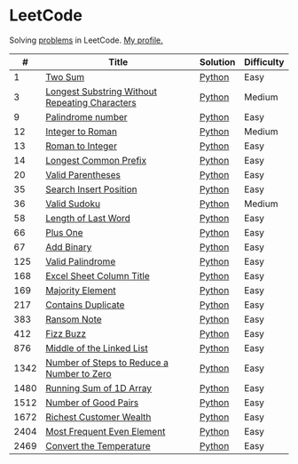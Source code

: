 # LeetCode

Solving [problems](https://leetcode.com/problemset/all/) in LeetCode. [My profile.](https://leetcode.com/lesskop/)

| #    | Title                                                                                                                          | Solution                                             | Difficulty |
|------|--------------------------------------------------------------------------------------------------------------------------------|------------------------------------------------------|------------|
| 1    | [Two Sum](https://leetcode.com/problems/two-sum/)                                                                              | [Python](python/1_two_sum.py)                        | Easy       |
| 3    | [Longest Substring Without Repeating Characters](https://leetcode.com/problems/longest-substring-without-repeating-characters/) | [Python](python/3_longest_substring_wo_repeating.py) | Medium     |                                                                                                              |
| 9    | [Palindrome number](https://leetcode.com/problems/palindrome-number/)                                                          | [Python](python/9_palindrome_number.py)              | Easy       |
| 12   | [Integer to Roman](https://leetcode.com/problems/integer-to-roman/)                                                            | [Python](python/12_integer_to_roman.py)              | Medium     |
| 13   | [Roman to Integer](https://leetcode.com/problems/roman-to-integer/)                                                            | [Python](python/13_roman_to_integer.py)              | Easy       |
| 14   | [Longest Common Prefix](https://leetcode.com/problems/longest-common-prefix/)                                                  | [Python](python/14_longest_common_prefix.py)         | Easy       |
| 20   | [Valid Parentheses](https://leetcode.com/problems/valid-parentheses/)                                                          | [Python](python/20_valid_parentheses.py)             | Easy       |
| 35   | [Search Insert Position](https://leetcode.com/problems/search-insert-position/)                                                | [Python](python/35_search_insert_position.py)        | Easy       |
| 36   | [Valid Sudoku](https://leetcode.com/problems/sudoku-solver/)                                                                   | [Python](python/36_valid_sudoku.py)                  | Medium     |
| 58   | [Length of Last Word](https://leetcode.com/problems/length-of-last-word/)                                                      | [Python](python/58_length_of_last_word.py)           | Easy       |
| 66   | [Plus One](https://leetcode.com/problems/plus-one/)                                                                            | [Python](python/66_plus_one.py)                      | Easy       | 
| 67   | [Add Binary](https://leetcode.com/problems/add-binary/)                                                                        | [Python](python/67_add_binary.py)                    | Easy       |
| 125  | [Valid Palindrome](https://leetcode.com/problems/valid-palindrome/)                                                            | [Python](python/125_valid_palindrome.py)             | Easy       |
| 168  | [Excel Sheet Column Title](https://leetcode.com/problems/excel-sheet-column-title/)                                            | [Python](python/168_excel_sheet_column_title.py)     | Easy       |
| 169  | [Majority Element](https://leetcode.com/problems/majority-element/)                                                            | [Python](python/169_majority_element.py)             | Easy       |
|217|[Contains Duplicate](https://leetcode.com/problems/contains-duplicate/)| [Python](python/217_contains_duplicate.py)           | Easy|
| 383  | [Ransom Note](https://leetcode.com/problems/ransom-note/)                                                                      | [Python](python/1480_running_sum.py)                 | Easy       |
| 412  | [Fizz Buzz](https://leetcode.com/problems/fizz-buzz/)                                                                          | [Python](python/412_fizz_buzz.py)                    | Easy       |
| 876  | [Middle of the Linked List](https://leetcode.com/problems/middle-of-the-linked-list/)                                          | [Python](python/876_middle_of_linked_list.py)        | Easy       |
| 1342 | [Number of Steps to Reduce a Number to Zero](https://leetcode.com/problems/number-of-steps-to-reduce-a-number-to-zero/)        | [Python](python/1342_reduce_to_zero.py)              | Easy       |
| 1480 | [Running Sum of 1D Array](https://leetcode.com/problems/running-sum-of-1d-array/)                                              | [Python](python/1480_running_sum.py)                 | Easy       |
|1512| [Number of Good Pairs](https://leetcode.com/problems/number-of-good-pairs/)| [Python](python/1512_num_of_good_pairs.py)           |Easy|
| 1672 | [Richest Customer Wealth](https://leetcode.com/problems/richest-customer-wealth/)                                              | [Python](python/1672_richest_customer_wealth.py)     | Easy       |
| 2404 | [Most Frequent Even Element](https://leetcode.com/problems/most-frequent-even-element/)                                        | [Python](python/2404_most_frequent_even_element.py)  | Easy       |
|2469|[Convert the Temperature](https://leetcode.com/problems/convert-the-temperature/)| [Python](python/2469_convert_the_temperature.py)     |Easy|